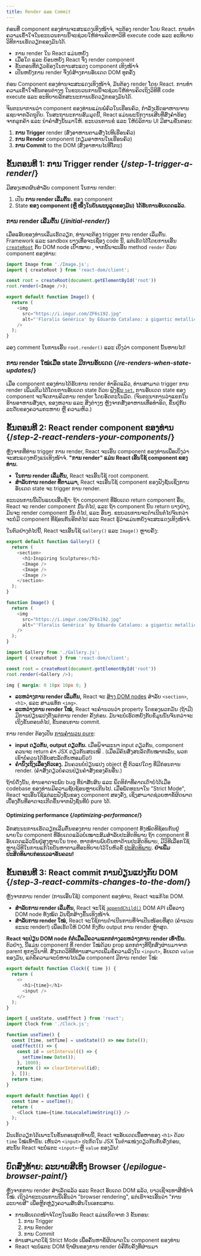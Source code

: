 ```yaml
---
title: Render ແລະ Commit
---
```


<Intro>

ກ່ອນທີ່ component ຂອງທ່ານຈະສະແດງເທິງໜ້າຈໍ, ຈະຕ້ອງ render ໂດຍ React. ການທຳຄວາມເຂົ້າໃຈໃນຂະບວນການນີ້ຈະຊ່ວຍໃຫ້ທ່ານຄິດຫາວິທີ execute code ແລະ ອະທິບາຍວິທີການເຮັດວຽກຂອງມັນໄດ້.

</Intro>

<YouWillLearn>

* ການ render ໃນ React ແມ່ນຫຍັງ
* ເມື່ອໃດ ແລະ ຍ້ອນຫຍັງ React ຈຶ່ງ render component
* ຂັ້ນຕອນທີ່ກ່ຽວຂ້ອງໃນການສະແດງ component ເທິງໜ້າຈໍ
* ເປັນຫຍັງການ render ຈຶ່ງບໍ່ສ້າງການອັບເດດ DOM ທຸກຄັ້ງ

</YouWillLearn>

ກ່ອນ Component ຂອງທ່ານຈະສະແດງເທິງໜ້າຈໍ, ມັນຕ້ອງ render ໂດຍ React. ການທຳຄວາມເຂົ້າໃຈຂັ້ນຕອນຕ່າງໆ ໃນຂະບວນການນີ້ຈະຊ່ວຍໃຫ້ທ່ານຄິດເຖິງວິທີທີ່ code execute ແລະ ອະທິບາຍລັກສະນະການເຮັດວຽກຂອງມັນໄດ້.

ຈິນຕະນາການວ່າ component ຂອງທ່ານແມ່ນພໍ່ຄົວໃນເຮືອນຄົວ, ກຳລັງເຮັດອາຫານຈານແຊບຈາກວັດຖຸດິບ. ໃນສະຖານະການສົມມຸດນີ້, React ແມ່ນພະນັກງານເສີບທີ່ສົ່ງຄຳຮ້ອງຈາກລູກຄ້າ ແລະ ນຳຄຳສັ່ງນັ້ນມາໃຫ້. ຂະບວນການຂໍ ແລະ ໃຫ້ບໍລິການ UI ມີສາມຂັ້ນຕອນ:

1. **ການ Trigger** render (ສົ່ງອາຫານຕາມສັ່ງໄປທີເຮືອນຄົວ)
2. **ການ Render** component (ກຽມອາຫານໃນເຮືອນຄົວ)
3. **ການ Commit** to the DOM (ສົ່ງອາຫານໄປທີ່ໂຕະ)

<IllustrationBlock sequential>
  <Illustration caption="Trigger" alt="React as a server in a restaurant, fetching orders from the users and delivering them to the Component Kitchen." src="/images/docs/illustrations/i_render-and-commit1.png" />
  <Illustration caption="Render" alt="The Card Chef gives React a fresh Card component." src="/images/docs/illustrations/i_render-and-commit2.png" />
  <Illustration caption="Commit" alt="React delivers the Card to the user at their table." src="/images/docs/illustrations/i_render-and-commit3.png" />
</IllustrationBlock>

## ຂັ້ນຕອນທີ 1: ການ Trigger render {/*step-1-trigger-a-render*/}

ມີສອງເຫດຜົນສຳລັບ component ໃນການ render:

1. ເປັນ **ການ render ເລີ່ມຕົ້ນ.** ຂອງ component
2. State **ຂອງ component (ຫຼື ໜຶ່ງໃນບັນພະບູລຸດຂອງມັນ) ໄດ້ຮັບການອັບເດດແລ້ວ.**

### ການ render ເລີ່ມຕົ້ນ {/*initial-render*/}

ເມື່ອແອັບຂອງທ່ານເລີ່ມເຮັດວຽກ, ທ່ານຈະຕ້ອງ trigger ການ render ເລີ່ມຕົ້ນ. Framework ແລະ sandbox ບາງເທື່ອຈະເຊື່ອງ code ນີ້, ແຕ່ເຮັດໄດ້ໂດຍການເອີ້ນ [`createRoot`](/reference/react-dom/client/createRoot) ກັບ DOM node ເປົ້າໝາຍ , ຈາກນັ້ນຈະເອີ້ນ method `render` ດ້ວຍ component ຂອງທ່ານ:

<Sandpack>

```js src/index.js active
import Image from './Image.js';
import { createRoot } from 'react-dom/client';

const root = createRoot(document.getElementById('root'))
root.render(<Image />);
```

```js src/Image.js
export default function Image() {
  return (
    <img
      src="https://i.imgur.com/ZF6s192.jpg"
      alt="'Floralis Genérica' by Eduardo Catalano: a gigantic metallic flower sculpture with reflective petals"
    />
  );
}
```

</Sandpack>

ລອງ comment ໃນການເອີ້ນ `root.render()` ແລະ ເບິ່ງວ່າ component ນັ້ນຫາຍໄປ!

### ການ render ໃໝ່ເມື່ອ state ມີການອັບເດດ {/*re-renders-when-state-updates*/}

ເມື່ອ component ຂອງທ່ານໄດ້ຮັບການ render ທຳອິດແລ້ວ, ທ່ານສາມາດ trigger ການ render ເພີ່ມເຕີມໄດ້ໂດຍການອັບເດດ state ດ້ວຍ [ຟັງຊັ່ນ `set`.](/reference/react/useState#setstate) ການອັບເດດ state ຂອງ component ຈະຈັດການຄິວການ render ໂດຍອັດຕະໂນມັດ. (ຈິນຕະນາການວ່າແຂກໃນຮ້ານອາຫານສັ່ງຊາ, ຂອງຫວານ ແລະ ສິ່ງຕ່າງໆ ຫຼັງຈາກສັ່ງອາຫານເທື່ອທຳອິດ, ຂຶ້ນຢູ່ກັບລະດັບຂອງຄວາມກະຫາຍ ຫຼື ຄວາມຫິວ.)

<IllustrationBlock sequential>
  <Illustration caption="State update..." alt="React as a server in a restaurant, serving a Card UI to the user, represented as a patron with a cursor for their head. They patron expresses they want a pink card, not a black one!" src="/images/docs/illustrations/i_rerender1.png" />
  <Illustration caption="...triggers..." alt="React returns to the Component Kitchen and tells the Card Chef they need a pink Card." src="/images/docs/illustrations/i_rerender2.png" />
  <Illustration caption="...render!" alt="The Card Chef gives React the pink Card." src="/images/docs/illustrations/i_rerender3.png" />
</IllustrationBlock>

## ຂັ້ນຕອນທີ 2: React render component ຂອງທ່ານ {/*step-2-react-renders-your-components*/}

ຫຼັງຈາກທີ່ທ່ານ trigger ການ render, React ຈະເອີ້ນ component ຂອງທ່ານເພື່ອເບິ່ງວ່າຈະສະແດງຫຍັງແນ່ເທິງໜ້າຈໍ. **"ການ render" ແມ່ນ React ເອີ້ນໃຊ້ component ຂອງທ່ານ.**

* **ໃນການ render ເລີ່ມຕົ້ນ,** React ຈະເອີ້ນໃຊ້ root component.
* **ສຳລັບການ render ທີ່ຕາມມາ,** React ຈະເອີ້ນໃຊ້ component ຂອງຟັງຊັ່ນເຊິ່ງການອັບເດດ state ຈະ trigger ການ render.

ຂະບວນການນີ້ເປັນແບບເອີ້ນຊໍ້າ: ຖ້າ component ທີ່ອັບເດດ return component ອື່ນ, React ຈະ render component _ນັ້ນ_ ຕໍ່ໄປ, ແລະ ຖ້າ component ນັ້ນ return ບາງຢ່າງ, ມັນຈະ render component _ນັ້ນ_ ຕໍ່ໄປ, ແລະ ອື່ນໆ. ຂະບວນການຈະດຳເນີນຕໍ່ໄປຈົນກວ່າຈະບໍ່ມີ component ທີ່ຊ້ອນກັນອີກຕໍ່ໄປ ແລະ React ຮູ້ວ່າແມ່ນຫຍັງຈະສະແດງເທິງໜ້າຈໍ.

ໃນຕົວຢ່າງຕໍ່ໄປນີ້, React ຈະເອີ້ນໃຊ້ `Gallery()` ແລະ `Image()` ຫຼາຍຄັ້ງ:

<Sandpack>

```js src/Gallery.js active
export default function Gallery() {
  return (
    <section>
      <h1>Inspiring Sculptures</h1>
      <Image />
      <Image />
      <Image />
    </section>
  );
}

function Image() {
  return (
    <img
      src="https://i.imgur.com/ZF6s192.jpg"
      alt="'Floralis Genérica' by Eduardo Catalano: a gigantic metallic flower sculpture with reflective petals"
    />
  );
}
```

```js src/index.js
import Gallery from './Gallery.js';
import { createRoot } from 'react-dom/client';

const root = createRoot(document.getElementById('root'))
root.render(<Gallery />);
```

```css
img { margin: 0 10px 10px 0; }
```

</Sandpack>

* **ລະຫວ່າງການ render ເລີ່ມຕົ້ນ,** React ຈະ [ສ້າງ DOM nodes](https://developer.mozilla.org/docs/Web/API/Document/createElement) ສຳລັບ `<section>`, `<h1>`, ແລະ ສາມແທັກ `<img>`.
* **ລະຫວ່າງການ render ໃໝ່,** React ຈະຄຳນວນວ່າ property ໃດຂອງພວກມັນ (ຖ້າມີ) ມີການປ່ຽນແປງຕັ້ງແຕ່ການ render ຄັ້ງກ່ອນ. ມັນຈະບໍ່ເຮັດຫຍັງກັບຂໍ້ມູນນັ້ນຈົນກວ່າຈະເຖິງຂັ້ນຕອນຕໍ່ໄປ, ຂັ້ນຕອນການ commit.

<Pitfall>

ການ render ຕ້ອງເປັນ [ການຄຳນວນ pure](/learn/keeping-components-pure):

* **input ດຽວກັນ, output ດຽວກັນ.** ເມື່ອພິຈາລະນາ input ດຽວກັນ, component ຄວນຈະ return ຄ່າ JSX ດຽວກັນສະເໝີ . (ເມື່ອມີຄົນສັ່ງສະລັດກັບໝາກເລັ່ນ, ພວກເຂົາບໍ່ຄວນໄດ້ຮັບສະລັດກັບຫອມບົວ!)
* **ຄຳນຶງເຖິງເລື່ອງຕົວເອງ.** ມັນຄວນບໍ່ປ່ຽນແປງ object ຫຼື ຕົວແປໃດໆ ທີ່ມີກ່ອນການ render. (ຄຳສັ່ງດຽວບໍ່ຄວນປ່ຽນຄຳສັ່ງຂອງຄົນອື່ນ.)

ຖ້າບໍ່ດັ່ງນັ້ນ, ທ່ານອາດຈະພົບ bug ທີ່ນ່າສັບສົນ ແລະ ພຶດທິກຳທີ່ຄາດເດົາບໍ່ໄດ້ເມື່ອ codebase ຂອງທ່ານມີຄວາມຊັບຊ້ອນຫຼາຍເກີນໄປ. ເມື່ອພັດທະນາໃນ "Strict Mode", React ຈະເອີ້ນໃຊ້ແຕ່ລະຟັງຊັ່ນຂອງ component ສອງຄັ້ງ, ເຊິ່ງສາມາດຊ່ວຍຫາຂໍ້ຜິດພາດເບື້ອງຕົ້ນທີ່ອາດຈະເກີດຂຶ້ນຈາກຟັງຊັ່ນທີ່ບໍ່ pure ໄດ້.

</Pitfall>

<DeepDive>

#### Optimizing performance {/*optimizing-performance*/}

ລັກສະນະການເຮັດວຽກເລີ່ມຕົ້ນຂອງການ render component ທັງໝົດທີຊ້ອນກັນຢູ່ພາຍໃນ component ທີ່ອັບເດດແລ້ວບໍ່ເໝາະສົມສຳລັບປະສິດທິພາບ ຖ້າ component ທີ່ອັບເດດແລ້ວນັ້ນຢູ່ສູງຫຼາຍໃນ tree. ຫາກທ່ານພົບບັນຫາດ້ານປະສິດທິພາບ, ມີວິທີເລືອກໃຊ້ຫຼາຍວິທີໃນການແກ້ໄຂບັນຫາຕາມທີ່ອະທິບາຍໄວ້ໃນຫົວຂໍ້ [ປະສິດທິພາບ](https://reactjs.org/docs/optimizing-performance.html). **ຢ່າເພີ່ມປະສິດທິພາບກ່ອນເວລາອັນຄວນ!** 

</DeepDive>

## ຂັ້ນຕອນທີ 3: React commit ການປ່ຽນແປງກັບ DOM {/*step-3-react-commits-changes-to-the-dom*/}

ຫຼັງຈາກການ render (ການເອີ້ນໃຊ້) component ຂອງທ່ານ, React ຈະແກ້ໄຂ DOM.

* **ສຳລັບການ render ເລີ່ມຕົ້ນ,** React ຈະໃຊ້ [`appendChild()`](https://developer.mozilla.org/docs/Web/API/Node/appendChild)  DOM API ເພື່ອວາງ DOM node ທັງໝົດ ມັນຖືກສ້າງຂຶ້ນເທິງໜ້າຈໍ.
* **ສຳລັບການ render ໃໝ່,** React ຈະໃຊ້ການດຳເນີນການທີ່ຈຳເປັນໜ້ອຍທີ່ສຸດ (ຄຳນວນຂະນະ render!) ເພື່ອເຮັດໃຫ້ DOM ກົງກັບ output ການ render ຫຼ້າສຸດ.

**React ຈະປ່ຽນ DOM node ກໍຕໍ່ເມື່ອມີຄວາມແຕກຕ່າງລະຫວ່າງການ render ເທົ່ານັ້ນ.** ຕົວຢ່າງ, ນີ້ແມ່ນ component ທີ່ render ໃໝ່ດ້ວຍ prop ແຕກຕ່າງທີ່ຖືກສົ່ງຜ່ານມາຈາກ parent ທຸກໆວິນາທີ. ສັງເກດວິທີທີ່ທ່ານສາມາດເພີ່ມຂໍ້ຄວາມລົງໃນ `<input>`, ອັບເດດ `value` ຂອງມັນ, ແຕ່ຂໍ້ຄວາມຈະບໍ່ຫາຍໄປເມື່ອ component ມີການ render ໃໝ່:

<Sandpack>

```js src/Clock.js active
export default function Clock({ time }) {
  return (
    <>
      <h1>{time}</h1>
      <input />
    </>
  );
}
```

```js src/App.js hidden
import { useState, useEffect } from 'react';
import Clock from './Clock.js';

function useTime() {
  const [time, setTime] = useState(() => new Date());
  useEffect(() => {
    const id = setInterval(() => {
      setTime(new Date());
    }, 1000);
    return () => clearInterval(id);
  }, []);
  return time;
}

export default function App() {
  const time = useTime();
  return (
    <Clock time={time.toLocaleTimeString()} />
  );
}
```

</Sandpack>

ມັນເຮັດວຽກໄດ້ເພາະໃນຂັ້ນຕອນສຸດທ້າຍນີ້, React ຈະອັບເດດເນື້ອຫາຂອງ `<h1>` ດ້ວຍ `time` ໃໝ່ເທົ່ານັ້ນ. ເຫັນວ່າ `<input>` ປະກົດໃນ JSX ໃນຕຳແໜ່ງດຽວກັນກັບຄັ້ງກ່ອນ, ສະນັ້ນ React ຈະບໍ່ແຕະ `<input>`-ຫຼື `value` ຂອງມັນ!
## ບົດສົ່ງທ້າຍ: ລະບາຍສີເທິງ Browser {/*epilogue-browser-paint*/}

ຫຼັງຈາກການ render ສຳເລັດແລ້ວ ແລະ React ອັບເດດ DOM ແລ້ວ, ບາວເຊີຈະທາສີໜ້າຈໍໃໝ່. ເຖິງວ່າຂະບວນການນີ້ເອີ້ນວ່າ "browser rendering", ແຕ່ເຮົາຈະເອີ້ນວ່າ "ການລະບາຍສີ" ເພື່ອຫຼີກຫຼ່ຽງຄວາມສັບສົນໃນເອກະສານ.

<Illustration alt="A browser painting 'still life with card element'." src="/images/docs/illustrations/i_browser-paint.png" />

<Recap>

* ການອັບເດດໜ້າຈໍໃດໆໃນແອັບ React ແມ່ນເກີດຈາກ 3 ຂັ້ນຕອນ:
  1. ການ Trigger
  2. ການ Render
  3. ການ Commit
* ທ່ານສາມາດໃຊ້ Strict Mode ເພື່ອຄົ້ນຫາຂໍ້ຜິດພາດໃນ component ຂອງທ່ານ
* React ຈະບໍ່ແຕະ DOM ຖ້າຜົນຂອງການ render ບໍ່ຄືກັບຄັ້ງທີ່ຜ່ານມາ

</Recap>

